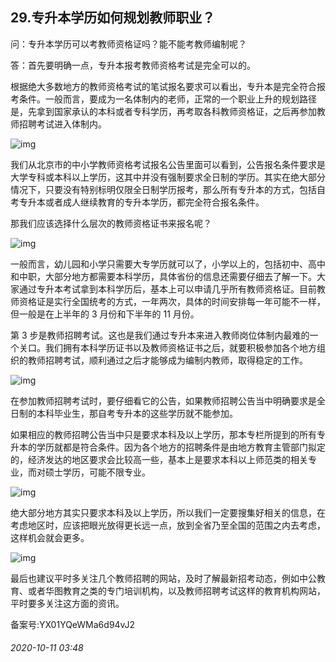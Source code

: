 ## 29.专升本学历如何规划教师职业？
问：专升本学历可以考教师资格证吗？能不能考教师编制呢？


答：首先要明确一点，专升本报考教师资格考试是完全可以的。 


根据绝大多数地方的教师资格考试的笔试报名要求可以看出，专升本是完全符合报考条件。一般而言，要成为一名体制内的老师，正常的一个职业上升的规划路径是，先拿到国家承认的本科或者专科学历，再考取各科教师资格证，之后再参加教师招聘考试进入体制内。


![img](https://pic4.zhimg.com/v2-20d026bbdd5a8fc41841b2de2228baa5.webp)

我们从北京市的中小学教师资格考试报名公告里面可以看到，公告报名条件要求是大学专科或本科以上学历，这其中并没有强制要求全日制的学历。其实在绝大部分情况下，只要没有特别标明仅限全日制学历报考，那么所有专升本的方式，包括自考专升本或者成人继续教育的专升本学历，都完全符合报名条件。


那我们应该选择什么层次的教师资格证书来报名呢？


![img](https://pic4.zhimg.com/v2-9f6c4deff76f185221da33d864e34bd4.webp)

一般而言，幼儿园和小学只需要大专学历就可以了，小学以上的，包括初中、高中和中职，大部分地方都需要本科学历，具体省份的信息还需要仔细去了解一下。大家通过专升本考试拿到本科学历后，基本上可以申请几乎所有教师资格证。目前教师资格证是实行全国统考的方式，一年两次，具体的时间安排每一年可能不一样，但一般是在上半年的 3 月份和下半年的 11 月份。


第 3 步是教师招聘考试。这也是我们通过专升本来进入教师岗位体制内最难的一个关口。我们拥有本科学历证书以及教师资格证书之后，就要积极参加各个地方组织的教师招聘考试，顺利通过之后才能够成为编制内教师，取得稳定的工作。


![img](https://pic4.zhimg.com/v2-adc8ab895343159aa7166d5d5119e862.webp)

在参加教师招聘考试时，要仔细看它的公告，如果教师招聘公告当中明确要求是全日制的本科毕业生，那自考专升本的这些学历就不能参加。


如果相应的教师招聘公告当中只是要求本科及以上学历，那本专栏所提到的所有专升本的学历就都是符合条件。因为各个地方的招聘条件是由地方教育主管部门拟定的，经济发达的地区要求会比较高一些，基本上是要求本科以上师范类的相关专业，而对硕士学历，可能不限专业。


![img](https://pic3.zhimg.com/v2-8d3509ad92dc1095ebcc5677d1a1f532.webp)

绝大部分地方其实只要求本科及以上学历，所以我们一定要搜集好相关的信息，在考虑地区时，应该把眼光放得更长远一点，放到全省乃至全国的范围之内去考虑，这样机会就会更多。


![img](https://pic2.zhimg.com/v2-b3fbfe760d2bbb316cfe67836756fff7.webp)

最后也建议平时多关注几个教师招聘的网站，及时了解最新招考动态，例如中公教育、或者华图教育之类的专门培训机构，以及教师招聘考试这样的教育机构网站，平时要多关注这方面的资讯。


备案号:YX01YQeWMa6d94vJ2


###### 2020-10-11 03:48
